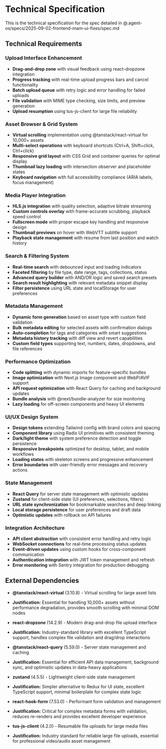 # Technical Specification

This is the technical specification for the spec detailed in @.agent-os/specs/2025-09-02-frontend-mam-ui-fixes/spec.md

## Technical Requirements

### Upload Interface Enhancement
- **Drag-and-drop zone** with visual feedback using react-dropzone integration
- **Progress tracking** with real-time upload progress bars and cancel functionality  
- **Batch upload queue** with retry logic and error handling for failed uploads
- **File validation** with MIME type checking, size limits, and preview generation
- **Upload resumption** using tus-js-client for large file reliability

### Asset Browser & Grid System
- **Virtual scrolling** implementation using @tanstack/react-virtual for 10,000+ assets
- **Multi-select operations** with keyboard shortcuts (Ctrl+A, Shift+click, Ctrl+click)
- **Responsive grid layout** with CSS Grid and container queries for optimal display
- **Thumbnail lazy loading** with intersection observer and placeholder states
- **Keyboard navigation** with full accessibility compliance (ARIA labels, focus management)

### Media Player Integration  
- **HLS.js integration** with quality selection, adaptive bitrate streaming
- **Custom controls overlay** with frame-accurate scrubbing, playback speed control
- **Fullscreen mode** with proper escape key handling and responsive design
- **Thumbnail previews** on hover with WebVTT subtitle support
- **Playback state management** with resume from last position and watch history

### Search & Filtering System
- **Real-time search** with debounced input and loading indicators
- **Faceted filtering** by file type, date range, tags, collections, status
- **Advanced query builder** with AND/OR logic and saved search presets
- **Search result highlighting** with relevant metadata snippet display
- **Filter persistence** using URL state and localStorage for user preferences

### Metadata Management
- **Dynamic form generation** based on asset type with custom field validation
- **Bulk metadata editing** for selected assets with confirmation dialogs
- **Auto-completion** for tags and categories with smart suggestions
- **Metadata history tracking** with diff view and revert capabilities
- **Custom field types** supporting text, numbers, dates, dropdowns, and file references

### Performance Optimization
- **Code splitting** with dynamic imports for feature-specific bundles
- **Image optimization** with Next.js Image component and WebP/AVIF support
- **API request optimization** with React Query for caching and background updates
- **Bundle analysis** with @next/bundle-analyzer for size monitoring
- **Lazy loading** for off-screen components and heavy UI elements

### UI/UX Design System
- **Design tokens** extending Tailwind config with brand colors and spacing
- **Component library** using Radix UI primitives with consistent theming
- **Dark/light theme** with system preference detection and toggle persistence  
- **Responsive breakpoints** optimized for desktop, tablet, and mobile workflows
- **Loading states** with skeleton screens and progressive enhancement
- **Error boundaries** with user-friendly error messages and recovery actions

### State Management
- **React Query** for server state management with optimistic updates
- **Zustand** for client-side state (UI preferences, selections, filters)
- **URL state synchronization** for bookmarkable searches and deep linking
- **Local storage persistence** for user preferences and draft data
- **Optimistic updates** with rollback on API failures

### Integration Architecture
- **API client abstraction** with consistent error handling and retry logic
- **WebSocket connections** for real-time processing status updates
- **Event-driven updates** using custom hooks for cross-component communication
- **Authentication integration** with JWT token management and refresh
- **Error monitoring** with Sentry integration for production debugging

## External Dependencies

- **@tanstack/react-virtual** (3.10.8) - Virtual scrolling for large asset lists
- **Justification:** Essential for handling 10,000+ assets without performance degradation, provides smooth scrolling with minimal DOM nodes

- **react-dropzone** (14.2.9) - Modern drag-and-drop file upload interface  
- **Justification:** Industry-standard library with excellent TypeScript support, handles complex file validation and drag/drop interactions

- **@tanstack/react-query** (5.59.0) - Server state management and caching
- **Justification:** Essential for efficient API data management, background sync, and optimistic updates in data-heavy applications

- **zustand** (4.5.5) - Lightweight client-side state management
- **Justification:** Simpler alternative to Redux for UI state, excellent TypeScript support, minimal boilerplate for complex state logic

- **react-hook-form** (7.53.0) - Performant form validation and management
- **Justification:** Critical for complex metadata forms with validation, reduces re-renders and provides excellent developer experience

- **tus-js-client** (4.2.0) - Resumable file uploads for large media files
- **Justification:** Industry standard for reliable large file uploads, essential for professional video/audio asset management